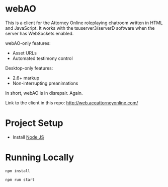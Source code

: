 # webAO

This is a client for the Attorney Online roleplaying chatroom written in HTML and JavaScript.
It works with the tsuserver3/serverD software when the server has WebSockets enabled.

webAO-only features:
 - Asset URLs
 - Automated testimony control

Desktop-only features:
 - 2.6+ markup
 - Non-interrupting preanimations

In short, webAO is in disrepair. Again.

Link to the client in this repo: http://web.aceattorneyonline.com/

# Project Setup
- Install [Node JS](https://nodejs.org/en/)

# Running Locally
`npm install`

`npm run start`



